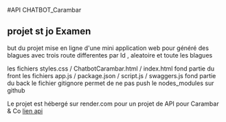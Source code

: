 #API CHATBOT_Carambar
## projet st jo Examen
 
but du projet mise en ligne d'une mini application web pour généré des blagues 
avec trois route differentes par Id , aleatoire et toute les blagues

les fichiers  styles.css / ChatbotCarambar.html / index.html fond partie du front
les fichiers  app.js / package.json / script.js / swaggers.js fond partie du back
le fichier gitignore permet de ne pas push le nodes_modules sur github

Le projet est hébergé sur render.com pour un projet de API pour Carambar & Co
[lien api](https://chatbotcarambar.onrender.com)
